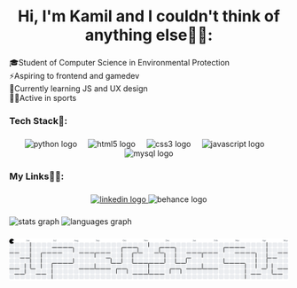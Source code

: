 <h1 align="center">Hi, I'm Kamil and I couldn't think of anything else👋🏼:</h1>

###

<p align="left">🎓Student of Computer Science in Environmental Protection<br>⚡Aspiring to frontend and gamedev<br>🎯Currently learning JS and UX design<br>🥷🏻Active in sports</p>

###

<h3 align="left">Tech Stack💾:</h3>

###

<div align="center">
  <img src="https://img.shields.io/badge/Python-3776AB?logo=python&logoColor=white&style=for-the-badge" height="30" alt="python logo"  />
  <img width="12" />
  <img src="https://img.shields.io/badge/HTML5-E34F26?logo=html5&logoColor=white&style=for-the-badge" height="30" alt="html5 logo"  />
  <img width="12" />
  <img src="https://img.shields.io/badge/CSS3-1572B6?logo=css3&logoColor=white&style=for-the-badge" height="30" alt="css3 logo"  />
  <img width="12" />
  <img src="https://img.shields.io/badge/JavaScript-F7DF1E?logo=javascript&logoColor=black&style=for-the-badge" height="30" alt="javascript logo"  />
  <img width="12" />
  <img src="https://img.shields.io/badge/MySQL-4479A1?logo=mysql&logoColor=white&style=for-the-badge" height="30" alt="mysql logo"  />
</div>

###

<h3 align="left">My Links⛓️‍💥:</h3>

###

<div align="center">
  <a href="www.linkedin.com/in/kamil-iwaniak-6a7b4b304" target="_blank">
    <img src="https://raw.githubusercontent.com/maurodesouza/profile-readme-generator/master/src/assets/icons/social/linkedin/default.svg" width="47" height="35" alt="linkedin logo"  />
  </a>
  <img src="https://raw.githubusercontent.com/maurodesouza/profile-readme-generator/master/src/assets/icons/social/behance/default.svg" width="47" height="35" alt="behance logo"  />
</div>

###

<div align="left">
  <img src="https://github-readme-stats.vercel.app/api?username=OgnistyKamilek&hide_title=false&hide_rank=false&show_icons=true&include_all_commits=true&count_private=true&disable_animations=false&theme=rose_pine&locale=en&hide_border=false" height="150" alt="stats graph"  />
  <img src="https://github-readme-stats.vercel.app/api/top-langs?username=OgnistyKamilek&locale=en&hide_title=false&layout=compact&card_width=320&langs_count=5&theme=rose_pine&hide_border=false" height="150" alt="languages graph"  />
</div>

###

<picture>
  <source media="(prefers-color-scheme: dark)" srcset="https://raw.githubusercontent.com/OgnistyKamilek/OgnistyKamilek/output/pacman-contribution-graph-dark.svg">
  <source media="(prefers-color-scheme: light)" srcset="https://raw.githubusercontent.com/OgnistyKamilek/OgnistyKamilek/output/pacman-contribution-graph.svg">
  <img alt="pacman contribution graph" src="https://raw.githubusercontent.com/OgnistyKamilek/OgnistyKamilek/output/pacman-contribution-graph.svg">
</picture>

###
